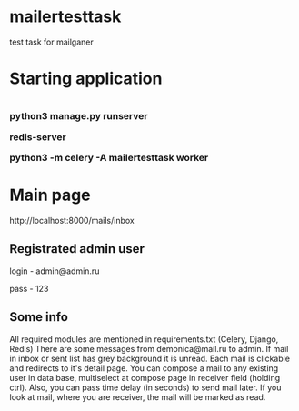 # mailertesttask
test task for mailganer 
<h1>Starting application<h1>
<h3>
python3 manage.py runserver
  
redis-server
    
python3 -m celery -A mailertesttask worker 
</h3>
<h1> Main page </h1>
http://localhost:8000/mails/inbox 
<h2> Registrated admin user </h2>
login - admin@admin.ru

pass - 123
<h2> Some info</h2>
All required modules are mentioned in requirements.txt (Celery, Django, Redis)
There are some messages from demonica@mail.ru to admin.
If mail in inbox or sent list has grey background it is unread.
Each mail is clickable and redirects to it's detail page.
You can compose a mail to any existing user in data base, multiselect at compose page in receiver field (holding ctrl).
Also, you can pass time delay (in seconds) to send mail later.
If you look at mail, where you are receiver, the mail will be marked as read.
